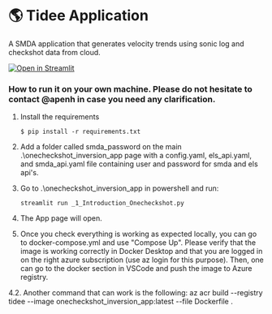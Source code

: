 # :earth_americas: Tidee Application

A SMDA application that generates velocity trends using sonic log and checkshot data from cloud.

[![Open in Streamlit](https://static.streamlit.io/badges/streamlit_badge_black_white.svg)](https://gdp-dashboard-template.streamlit.app/)

### How to run it on your own machine. Please do not hesitate to contact @apenh in case you need any clarification.

1. Install the requirements

   ```
   $ pip install -r requirements.txt
   ```
2. Add a folder called smda_password on the main .\onecheckshot_inversion_app page with a config.yaml, els_api.yaml, and smda_api.yaml file containing user and password for smda and els api's.

2. Go to .\onecheckshot_inversion_app in powershell and run:

   ```
   streamlit run _1_Introduction_Onecheckshot.py
   ```

3. The App page will open.

4. Once you check everything is working as expected locally, you can go to docker-compose.yml and use "Compose Up". Please verify that the image is working correctly in Docker Desktop and that you are logged in on the right azure subscription (use az login for this purpose). Then, one can go to the docker section in VSCode and push the image to Azure registry.

4.2. Another command that can work is the following:
az acr build --registry tidee --image onecheckshot_inversion_app:latest --file Dockerfile .
